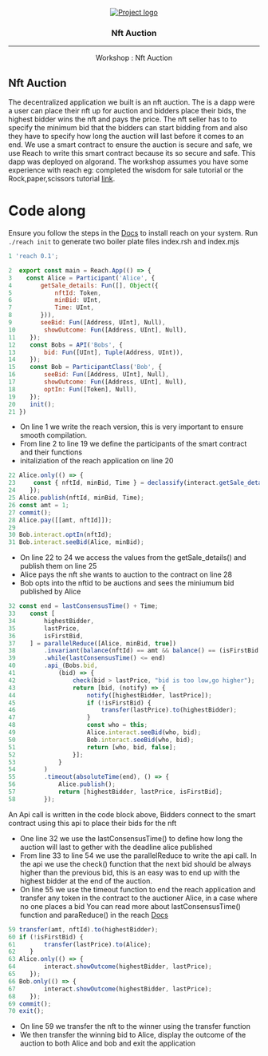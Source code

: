 <p align="center">
  <a href="" rel="noopener">
 <img src="https://docs.reach.sh/assets/logo.png" alt="Project logo"></a>
</p>
<h3 align="center">Nft Auction</h3>

<div align="center">


</div>

---

<p align="center"> Workshop : Nft Auction
    <br> 
</p>

## Nft Auction
The decentralized application we built is an nft auction. The is a dapp were a user can place their nft up for auction and bidders place their bids, the highest bidder wins the nft and pays the price. The nft seller has to to specify the minimum bid that the bidders can start bidding from and also they have to specify how long the auction will last before it comes to an end.
We use a smart contract to ensure the auction is secure and safe, we use Reach to write this smart contract because its so secure and safe. This dapp was deployed on algorand.
The workshop assumes you have some experience with reach eg: completed the wisdom for sale tutorial or the Rock,paper,scissors tutorial [link](https://www.reach.sh).

# Code along
Ensure you follow the steps in the [Docs](https://www.reach.sh) to install reach on your system.
Run `./reach init` to generate two boiler plate files index.rsh and index.mjs

```js
1 'reach 0.1';

2  export const main = Reach.App(() => {
3    const Alice = Participant('Alice', {
4        getSale_details: Fun([], Object({
5            nftId: Token,
6            minBid: UInt,
7            Time: UInt,
8        })),
9        seeBid: Fun([Address, UInt], Null),
10        showOutcome: Fun([Address, UInt], Null),
11    });
12    const Bobs = API('Bobs', {
13        bid: Fun([UInt], Tuple(Address, UInt)),
14    });
15    const Bob = ParticipantClass('Bob', {
16        seeBid: Fun([Address, UInt], Null),
17        showOutcome: Fun([Address, UInt], Null),
18        optIn: Fun([Token], Null),
19    });
20    init();
21 })
```
* On line 1 we write the reach version, this is very important to ensure smooth compilation.
* From line 2 to line 19 we define the participants of the smart contract and their functions
* initaliziation of the reach application on line 20

```js
22 Alice.only(() => {
23     const { nftId, minBid, Time } = declassify(interact.getSale_details());
24    });
25 Alice.publish(nftId, minBid, Time);
26 const amt = 1;
27 commit();
28 Alice.pay([[amt, nftId]]);
29
30 Bob.interact.optIn(nftId);
31 Bob.interact.seeBid(Alice, minBid);
```
* On line 22 to 24 we access the values from the getSale_details() and publish them on line 25
* Alice pays the nft she wants to auction to the contract on line 28
* Bob opts into the nftid to be auctions and sees the miniumum bid published by Alice

```js
32 const end = lastConsensusTime() + Time;
33    const [
34        highestBidder,
35        lastPrice,
36        isFirstBid,
37    ] = parallelReduce([Alice, minBid, true])
38        .invariant(balance(nftId) == amt && balance() == (isFirstBid ? 0 : lastPrice))
39        .while(lastConsensusTime() <= end)
40        .api_(Bobs.bid,
41            (bid) => {
42                check(bid > lastPrice, "bid is too low,go higher");
43                return [bid, (notify) => {
44                    notify([highestBidder, lastPrice]);
45                    if (!isFirstBid) {
46                        transfer(lastPrice).to(highestBidder);
47                    }
48                    const who = this;
49                    Alice.interact.seeBid(who, bid);
50                    Bob.interact.seeBid(who, bid);
51                    return [who, bid, false];
52                }];
53            }
54        )
55        .timeout(absoluteTime(end), () => {
56            Alice.publish();
57            return [highestBidder, lastPrice, isFirstBid];
58        });
```
An Api call is written in the code block above, Bidders connect to the smart contract using this api to place their bids for the nft
* One line 32 we use the lastConsensusTime() to define how long the auction will last to gether with the deadline alice published
* From line 33 to line 54 we use the parallelReduce to write the api call. In the api we use the check() function that the next bid should be always higher than the previous bid, this is an easy was to end up with the highest bidder at the end of the auction.
* On line 55 we use the timeout function to end the reach application and transfer any token in the contract to the auctioner Alice, in a case where no one places a bid
You can read more about lastConsensusTime() function and paraReduce() in the reach [Docs](https://docs.reach.sh/rsh/)

```js
59 transfer(amt, nftId).to(highestBidder);
60 if (!isFirstBid) {
61        transfer(lastPrice).to(Alice);
62    }
63 Alice.only(() => {
64        interact.showOutcome(highestBidder, lastPrice);
65    });
66 Bob.only(() => {
67        interact.showOutcome(highestBidder, lastPrice);
68    });
69 commit();
70 exit();
```
* On line 59 we transfer the nft to the winner using the transfer function
* We then transfer the winning bid to Alice, display the outcome of the auction to both Alice and bob and exit the application